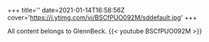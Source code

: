 +++
title=''
date=2021-01-14T16:58:56Z
cover='https://i.ytimg.com/vi/BSCfPUO092M/sddefault.jpg'
+++

All content belongs to GlennBeck.
{{< youtube BSCfPUO092M >}}
